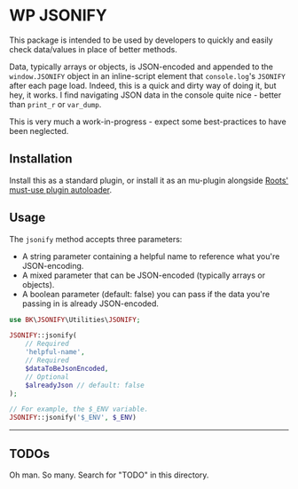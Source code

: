 # WP JSONIFY

This package is intended to be used by developers to quickly and easily check data/values in place of better methods.

Data, typically arrays or objects, is JSON-encoded and appended to the `window.JSONIFY` object in an inline-script element that `console.log`'s `JSONIFY` after each page load. Indeed, this is a quick and dirty way of doing it, but hey, it works. I find navigating JSON data in the console quite nice - better than `print_r` or `var_dump`.

This is very much a work-in-progress - expect some best-practices to have been neglected.


## Installation

Install this as a standard plugin, or install it as an mu-plugin alongside [Roots' must-use plugin autoloader](https://roots.io/bedrock/docs/mu-plugin-autoloader/).


## Usage

The `jsonify` method accepts three parameters:

- A string parameter containing a helpful name to reference what you're JSON-encoding.
- A mixed parameter that can be JSON-encoded (typically arrays or objects).
- A boolean parameter (default: false) you can pass if the data you're passing in is already JSON-encoded.

```php
use BK\JSONIFY\Utilities\JSONIFY;

JSONIFY::jsonify(
	// Required
	'helpful-name',
	// Required
	$dataToBeJsonEncoded,
	// Optional
	$alreadyJson // default: false
);

// For example, the $_ENV variable.
JSONIFY::jsonify('$_ENV', $_ENV)
```

---


## TODOs

Oh man. So many. Search for "TODO" in this directory.
